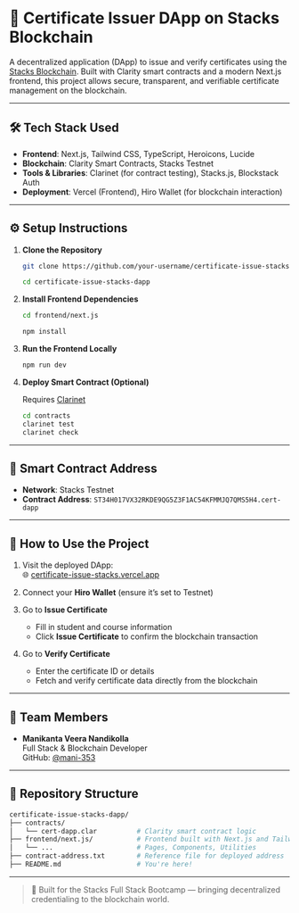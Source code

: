 # 📜 Certificate Issuer DApp on Stacks Blockchain

A decentralized application (DApp) to issue and verify certificates using the [Stacks Blockchain](https://www.stacks.co/). Built with Clarity smart contracts and a modern Next.js frontend, this project allows secure, transparent, and verifiable certificate management on the blockchain.

---

## 🛠 Tech Stack Used

- **Frontend**: Next.js, Tailwind CSS, TypeScript, Heroicons, Lucide
- **Blockchain**: Clarity Smart Contracts, Stacks Testnet
- **Tools & Libraries**: Clarinet (for contract testing), Stacks.js, Blockstack Auth
- **Deployment**: Vercel (Frontend), Hiro Wallet (for blockchain interaction)

---

## ⚙️ Setup Instructions

1. **Clone the Repository**
   
   ```bash
   git clone https://github.com/your-username/certificate-issue-stacks-dapp.git
   
   cd certificate-issue-stacks-dapp
   ```
   
2. **Install Frontend Dependencies**

   ```bash
   cd frontend/next.js
   
   npm install
   ```
   
3. **Run the Frontend Locally**
   
   ```bash
   npm run dev
   ```
   
4. **Deploy Smart Contract (Optional)**
   
   Requires [Clarinet](https://docs.stacks.co/docs/clarity/clarinet-cli/overview/)
   
   ```bash
   cd contracts
   clarinet test
   clarinet check
   ```
   
---
## 📄 Smart Contract Address

- **Network**: Stacks Testnet  
- **Contract Address**: `ST34H017VX32RKDE9QG5Z3F1AC54KFMMJQ7QMS5H4.cert-dapp`

---

## 🚀 How to Use the Project

1. Visit the deployed DApp:  
   🌐 [certificate-issue-stacks.vercel.app](https://certificate-issue-stacks.vercel.app)

2. Connect your **Hiro Wallet** (ensure it’s set to Testnet)

3. Go to **Issue Certificate**
   - Fill in student and course information
   - Click **Issue Certificate** to confirm the blockchain transaction

4. Go to **Verify Certificate**
   - Enter the certificate ID or details
   - Fetch and verify certificate data directly from the blockchain

---

## 👥 Team Members

- **Manikanta Veera Nandikolla**  
  Full Stack & Blockchain Developer  
  GitHub: [@mani-353](https://github.com/mani-353)


---


## 📁 Repository Structure

```bash
certificate-issue-stacks-dapp/
├── contracts/
│   └── cert-dapp.clar          # Clarity smart contract logic
├── frontend/next.js/           # Frontend built with Next.js and Tailwind CSS
│   └── ...                     # Pages, Components, Utilities
├── contract-address.txt        # Reference file for deployed address
├── README.md                   # You're here!
```
---

> 🚀 Built for the Stacks Full Stack Bootcamp — bringing decentralized credentialing to the blockchain world.



